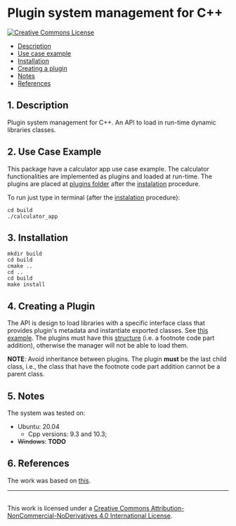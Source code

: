 # Plugin system management for C++

<a rel="license" href="http://creativecommons.org/licenses/by-nc-nd/4.0/"><img alt="Creative Commons License" style="border-width:0" src="https://i.creativecommons.org/l/by-nc-nd/4.0/88x31.png" />

* [Description](#Description)
* [Use case example](#Example)
* [Installation](#Installation)
* [Creating a plugin](#Usage)
* [Notes](#Notes)
* [References](#References)

## <a name="Description"></a>1. Description

Plugin system management for C++. An API to load in run-time dynamic libraries classes.

## <a name="Example"></a>2. Use Case Example

This package have a calculator app use case example. The calculator functionalities are implemented as plugins and loaded at run-time. The plugins are placed at [plugins folder](./plugins/) after the [instalation](#Installation) procedure.

To run just type in terminal (after the [instalation](#Installation) procedure):
```
cd build
./calculator_app
```

## <a name="Installation"></a>3. Installation
```
mkdir build
cd build
cmake ..
cd ..
cd build
make install
```

## <a name="Usage"></a>4. Creating a Plugin

The API is design to load libraries with a specific interface class that provides plugin's metadata and instantiate exported classes. See [this example](./templates/plugin_interface_template.h).
The plugins must have this [structure](./templates/plugin_template.h) (i.e. a footnote code part addition), otherwise the manager will not be able to load them.

**NOTE**: Avoid inheritance between plugins. The plugin **must** be the last child class, i.e., the class that have the footnote code part addition cannot be a parent class.

## <a name="Notes"></a>5. Notes
The system was tested on:
- Ubuntu: 20.04
    - Cpp versions: 9.3 and 10.3;
- ~~Windows~~: **TODO**

## <a name="Usage"></a>6. References

The work was based on [this](https://github.com/caiorss/sample-cpp-plugin).

-----------------------------------------------------------------------------------------------------------------------------------------------------------------------------------------------------
<br />This work is licensed under a <a rel="license" href="http://creativecommons.org/licenses/by-nc-nd/4.0/">Creative Commons Attribution-NonCommercial-NoDerivatives 4.0 International License</a>.
